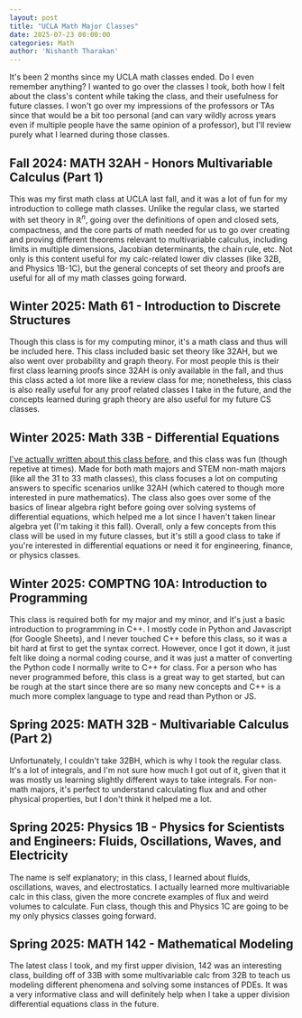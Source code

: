 ```yaml
---
layout: post
title: "UCLA Math Major Classes"
date: 2025-07-23 00:00:00
categories: Math 
author: 'Nishanth Tharakan'
---
```


<script type="text/x-mathjax-config">
MathJax.Hub.Config({
tex2jax: {
inlineMath: [ ['$','$'], ["\$$","\$$"] ],
processEscapes: true
}});
</script> 

<script type="text/javascript" charset="utf-8"
src="https://cdn.mathjax.org/mathjax/latest/MathJax.js?config=TeX-AMS-MML_HTMLorMML,
https://vincenttam.github.io/javascripts/MathJaxLocal.js"></script>

It's been 2 months since my UCLA math classes ended. Do I even remember anything? I wanted to go over the classes I took, both how I felt about the class's content while taking the class, and their usefulness for future classes. I won't go over my impressions of the professors or TAs since that would be a bit too personal (and can vary wildly across years even if multiple people have the same opinion of a professor), but I'll review purely what I learned during those classes.

## Fall 2024: MATH 32AH - Honors Multivariable Calculus (Part 1)

This was my first math class at UCLA last fall, and it was a lot of fun for my introduction to college math classes. Unlike the regular class, we started with set theory in $\mathbb{R}^n$, going over the definitions of open and closed sets, compactness, and the core parts of math needed for us to go over creating and proving different theorems relevant to multivariable calculus, including limits in multiple dimensions, Jacobian determinants, the chain rule, etc. Not only is this content useful for my calc-related lower div classes (like 32B, and Physics 1B-1C), but the general concepts of set theory and proofs are useful for all of my math classes going forward.

## Winter 2025: Math 61 - Introduction to Discrete Structures

Though this class is for my computing minor, it's a math class and thus will be included here. This class included basic set theory like 32AH, but we also went over probability and graph theory. For most people this is their first class learning proofs since 32AH is only available in the fall, and thus this class acted a lot more like a review class for me; nonetheless, this class is also really useful for any proof related classes I take in the future, and the concepts learned during graph theory are also useful for my future CS classes.

## Winter 2025: Math 33B - Differential Equations

[I've actually written about this class before,](https://qerty2006.github.io/math/education/2025/02/22/diffeqs.html) and this class was fun (though repetive at times). Made for both math majors and STEM non-math majors (like all the 31 to 33 math classes), this class focuses a lot on computing answers to specific scenarios unlike 32AH (which catered to though more interested in pure mathematics). The class also goes over some of the basics of linear algebra right before going over solving systems of differential equations, which helped me a lot since I haven't taken linear algebra yet (I'm taking it this fall). Overall, only a few concepts from this class will be used in my future classes, but it's still a good class to take if you're interested in differential equations or need it for engineering, finance, or physics classes.

## Winter 2025: COMPTNG 10A: Introduction to Programming

This class is required both for my major and my minor, and it's just a basic introduction to programming in C++. I mostly code in Python and Javascript (for Google Sheets), and I never touched C++ before this class, so it was a bit hard at first to get the syntax correct. However, once I got it down, it just felt like doing a normal coding course, and it was just a matter of converting the Python code I normally write to C++ for class. For a person who has never programmed before, this class is a great way to get started, but can be rough at the start since there are so many new concepts and C++ is a much more complex language to type and read than Python or JS.

## Spring 2025: MATH 32B - Multivariable Calculus (Part 2)

Unfortunately, I couldn't take 32BH, which is why I took the regular class. It's a lot of integrals, and I'm not sure how much I got out of it, given that it was mostly us learning slightly different ways to take integrals. For non-math majors, it's perfect to understand calculating flux and and other physical properties, but I don't think it helped me a lot.

## Spring 2025: Physics 1B - Physics for Scientists and Engineers: Fluids, Oscillations, Waves, and Electricity

The name is self explanatory; in this class, I learned about fluids, oscillations, waves, and electrostatics. I actually learned more multivariable calc in this class, given the more concrete examples of flux and weird volumes to calculate. Fun class, though this and Physics 1C are going to be my only physics classes going forward.

## Spring 2025: MATH 142 - Mathematical Modeling

The latest class I took, and my first upper division, 142 was an interesting class, building off of 33B with some multivariable calc from 32B to teach us modeling different phenomena and solving some instances of PDEs. It was a very informative class and will definitely help when I take a upper division differential equations class in the future.